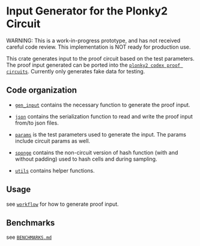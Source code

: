 # Input Generator for the Plonky2 Circuit
WARNING: This is a work-in-progress prototype, and has not received careful code review. This implementation is NOT ready for production use.

This crate generates input to the proof circuit based on the test parameters. The proof input generated can be ported into
the [`plonky2 codex proof circuits`](../codex-plonky2-circuits). Currently only generates fake data for testing.

## Code organization

- [`gen_input`](./src/gen_input.rs) contains the necessary function to generate the proof input. 

- [`json`](./src/json.rs) contains the serialization function to read and write the proof input from/to json files. 

- [`params`](./src/params.rs) is the test parameters used to generate the input. The params include circuit params as well.

- [`sponge`](./src/sponge.rs) contains the non-circuit version of hash function (with and without padding) used to hash cells and during sampling.

- [`utils`](./src/utils.rs) contains helper functions.

## Usage
see [`workflow`](../workflow) for how to generate proof input.

## Benchmarks
see [`BENCHMARKS.md`](../workflow/BENCHMARKS.md)
